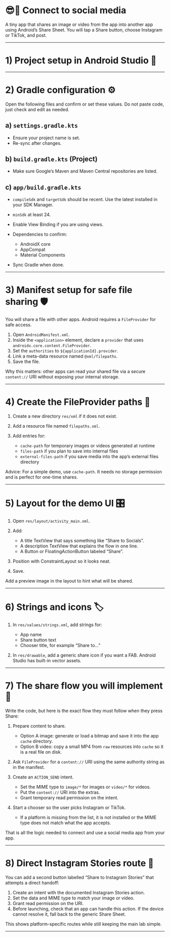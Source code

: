 #  😎📲 Connect to social media

A tiny app that shares an image or video from the app into another app using Android’s Share Sheet. You will tap a Share button, choose Instagram or TikTok, and post. 

---

# 1) Project setup in Android Studio 🧱

---

# 2) Gradle configuration ⚙️

Open the following files and confirm or set these values. Do not paste code, just check and edit as needed.

## a) `settings.gradle.kts`

* Ensure your project name is set.
* Re-sync after changes.

## b) `build.gradle.kts` (Project)

* Make sure Google’s Maven and Maven Central repositories are listed.

## c) `app/build.gradle.kts`

* `compileSdk` and `targetSdk` should be recent. Use the latest installed in your SDK Manager.
* `minSdk` at least 24.
* Enable View Binding if you are using views.
* Dependencies to confirm:

  * AndroidX core
  * AppCompat
  * Material Components
* Sync Gradle when done.

---

# 3) Manifest setup for safe file sharing 🛡️

You will share a file with other apps. Android requires a `FileProvider` for safe access.

1. Open `AndroidManifest.xml`.
2. Inside the `<application>` element, declare a `provider` that uses `androidx.core.content.FileProvider`.
3. Set the `authorities` to `${applicationId}.provider`.
4. Link a meta-data resource named `@xml/filepaths`.
5. Save the file.

Why this matters: other apps can read your shared file via a secure `content://` URI without exposing your internal storage.

---

# 4) Create the FileProvider paths 📁

1. Create a new directory `res/xml` if it does not exist.
2. Add a resource file named `filepaths.xml`.
3. Add entries for:

   * `cache-path` for temporary images or videos generated at runtime
   * `files-path` if you plan to save into internal files
   * `external-files-path` if you save media into the app’s external files directory

Advice: For a simple demo, use `cache-path`. It needs no storage permission and is perfect for one-time shares.

---

# 5) Layout for the demo UI 🎛️

1. Open `res/layout/activity_main.xml`.
2. Add:

   * A title TextView that says something like “Share to Socials”.
   * A description TextView that explains the flow in one line.
   * A Button or FloatingActionButton labeled “Share”.
3. Position with ConstraintLayout so it looks neat.
4. Save.

Add a preview image in the layout to hint what will be shared.

---

# 6) Strings and icons 🏷️

1. In `res/values/strings.xml`, add strings for:

   * App name
   * Share button text
   * Chooser title, for example “Share to…”
2. In `res/drawable`, add a generic share icon if you want a FAB. Android Studio has built-in vector assets.

---

# 7) The share flow you will implement 🧩

Write the code, but here is the exact flow they must follow when they press Share:

1. Prepare content to share.

   * Option A image: generate or load a bitmap and save it into the app `cache` directory.
   * Option B video: copy a small MP4 from `raw` resources into `cache` so it is a real file on disk.
2. Ask `FileProvider` for a `content://` URI using the same authority string as in the manifest.
3. Create an `ACTION_SEND` intent.

   * Set the MIME type to `image/*` for images or `video/*` for videos.
   * Put the `content://` URI into the extras.
   * Grant temporary read permission on the intent.
4. Start a chooser so the user picks Instagram or TikTok.

   * If a platform is missing from the list, it is not installed or the MIME type does not match what the app accepts.

That is all the logic needed to connect and use a social media app from your app.

---

# 8) Direct Instagram Stories route 🎯

You can add a second button labelled “Share to Instagram Stories” that attempts a direct handoff:

1. Create an intent with the documented Instagram Stories action.
2. Set the data and MIME type to match your image or video.
3. Grant read permission on the URI.
4. Before launching, check that an app can handle this action.
   If the device cannot resolve it, fall back to the generic Share Sheet.

This shows platform-specific routes while still keeping the main lab simple.

---

